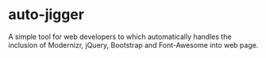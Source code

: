 # auto-jigger
A simple tool for web developers to which automatically handles the inclusion of Modernizr, jQuery, Bootstrap and Font-Awesome into  web page.
